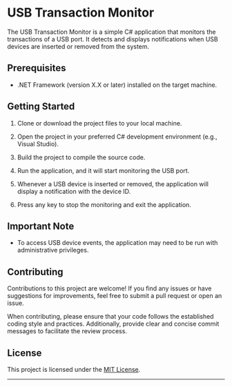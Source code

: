 # USB Transaction Monitor

The USB Transaction Monitor is a simple C# application that monitors the transactions of a USB port. It detects and displays notifications when USB devices are inserted or removed from the system.

## Prerequisites

- .NET Framework (version X.X or later) installed on the target machine.

## Getting Started

1. Clone or download the project files to your local machine.

2. Open the project in your preferred C# development environment (e.g., Visual Studio).

3. Build the project to compile the source code.

4. Run the application, and it will start monitoring the USB port.

5. Whenever a USB device is inserted or removed, the application will display a notification with the device ID.

6. Press any key to stop the monitoring and exit the application.

## Important Note

- To access USB device events, the application may need to be run with administrative privileges.

## Contributing

Contributions to this project are welcome! If you find any issues or have suggestions for improvements, feel free to submit a pull request or open an issue.

When contributing, please ensure that your code follows the established coding style and practices. Additionally, provide clear and concise commit messages to facilitate the review process.

## License

This project is licensed under the [MIT License](LICENSE).

---
